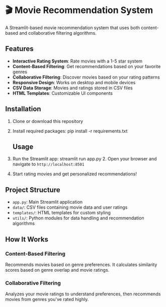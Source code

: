 # 🎬 Movie Recommendation System

A Streamlit-based movie recommendation system that uses both content-based and collaborative filtering algorithms.

## Features

- **Interactive Rating System**: Rate movies with a 1-5 star system
- **Content-Based Filtering**: Get recommendations based on your favorite genres
- **Collaborative Filtering**: Discover movies based on your rating patterns
- **Responsive Design**: Works on desktop and mobile devices
- **CSV Data Storage**: Movies and ratings stored in CSV files
- **HTML Templates**: Customizable UI components

## Installation

1. Clone or download this repository
2. Install required packages:
      pip install -r requirements.txt
   ## Usage

1. Run the Streamlit app:
      streamlit run app.py
   2. Open your browser and navigate to `http://localhost:8501`

3. Start rating movies and get personalized recommendations!

## Project Structure

- `app.py`: Main Streamlit application
- `data/`: CSV files containing movie data and user ratings
- `templates/`: HTML templates for custom styling
- `utils/`: Python modules for data handling and recommendation algorithms

## How It Works

### Content-Based Filtering
Recommends movies based on genre preferences. It calculates similarity scores based on genre overlap and movie ratings.

### Collaborative Filtering
Analyzes your movie ratings to understand preferences, then recommends movies from genres you've rated highly.
